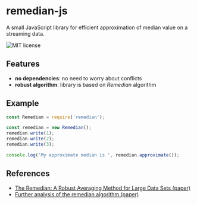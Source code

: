 # remedian-js

A small JavaScript library for efficient approximation of median value on a streaming data.

![MIT license](https://img.shields.io/github/license/VMois/remedian-js)

## Features

- **no dependencies**: no need to worry about conflicts
- **robust algorithm**: library is based on *Remedian* algorithm 

## Example

```javascript
const Remedian = require('remedian');

const remedian = new Remedian();
remedian.write(1);
remedian.write(2);
remedian.write(3);

console.log('My approximate median is ', remedian.approximate());
```

## References

- [The Remedian: A Robust Averaging Method for Large Data Sets (paper)](https://www.researchgate.net/publication/247974442_The_Remedian_A_Robust_Averaging_Method_for_Large_Data_Sets)
- [Further analysis of the remedian algorithm (paper)](https://doi.org/10.1016/j.tcs.2013.05.039)
